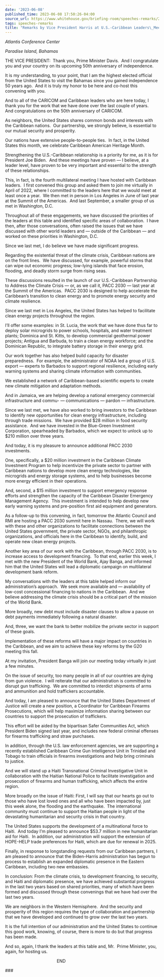 ```yaml
---
date: '2023-06-08'
published_time: 2023-06-08 17:50:26-04:00
source_url: https://www.whitehouse.gov/briefing-room/speeches-remarks/2023/06/08/remarks-by-vice-president-harris-at-u-s-caribbean-leaders-meeting/
tags: speeches-remarks
title: "Remarks by Vice President Harris at U.S.-Caribbean Leaders\_Meeting"
---
```

 
*Atlantis Conference Center*

*Paradise Island, Bahamas*

THE VICE PRESIDENT:  Thank you, Prime Minister Davis.  And I
congratulate you and your country on its upcoming 50th anniversary of
independence. 

It is my understanding, to your point, that I am the highest elected
official from the United States to visit the Bahamas since you gained
independence 50 years ago.  And it is truly my honor to be here and
co-host this convening with you.

And to all of the CARICOM and Caribbean leaders who are here today, I
thank you for the work that we have done over the last couple of years. 
And congratulations on the 50th anniversary of CARICOM.

As neighbors, the United States shares common bonds and interests with
the Caribbean nations.  Our partnership, we strongly believe, is
essential to our mutual security and prosperity. 

Our nations have extensive people-to-people ties.  In fact, in the
United States this month, we celebrate Caribbean American Heritage
Month.

Strengthening the U.S.-Caribbean relationship is a priority for me, as
it is for President Joe Biden.  And these meetings have proven — I
believe, at a leader level, have proven to be very important and
essential to the strength of these relationships.

This, in fact, is the fourth multilateral meeting I have hosted with
Caribbean leaders.  I first convened this group and asked them to join
me virtually in April of 2022, where I committed to the leaders here
that we would meet at least once a year.  We then met in person in Los
Angeles in June of last year at the Summit of the Americas.  And last
September, a smaller group of us met in Washington, D.C.

Throughout all of these engagements, we have discussed the priorities of
the leaders at this table and identified specific areas of
collaboration.  I have then, after those conversations, often raised the
issues that we have discussed with other world leaders and — outside of
the Caribbean — and worked on these priorities in Washington, D.C.

Since we last met, I do believe we have made significant progress. 

Regarding the existential threat of the climate crisis, Caribbean
nations are on the front lines.  We have discussed, for example,
powerful storms that can wipe out economic progress; low-lying islands
that face erosion, flooding, and deadly storm surge from rising seas.

These discussions resulted in the launch of our U.S.-Caribbean
Partnership to Address the Climate Crisis — or, as we call it, PACC 2030
— last year at the Summit of the Americas.  PACC 2030 is designed to
help accelerate the Caribbean’s transition to clean energy and to
promote energy security and climate resilience.

Since we last met in Los Angeles, the United States has helped to
facilitate clean energy projects throughout the region. 

I’ll offer some examples: in St. Lucia, the work that we have done thus
far to deploy solar microgrids to power schools, hospitals, and water
treatment plants; Dominica and St. Kitts, to develop commercial
geothermal power projects; Antigua and Barbuda, to train a clean energy
workforce; and the Dominican Republic, to integrate battery storage in
their energy grid.

Our work together has also helped build capacity for disaster
preparedness.  For example, the administrator of NOAA led a group of
U.S. export — experts to Barbados to support regional resilience,
including early warning systems and sharing climate information with
communities.

We established a network of Caribbean-based scientific experts to create
new climate mitigation and adaptation methods.

And in Jamaica, we are helping develop a national emergency commercial
infrastructure and commu- — communications — pardon — infrastructure.

Since we last met, we have also worked to bring investors to the
Caribbean to identify new opportunities for clean energy infrastructure,
including through trade missions.  We have provided $28 million in food
security assistance.  And we have invested in the Blue-Green Investment
Corporation, spearheaded by Barbados, which we expect to unlock up to
$210 million over three years.

And today, it is my pleasure to announce additional PACC 2030
investments.

One, specifically, a $20 million investment in the Caribbean Climate
Investment Program to help incentivize the private sector to partner
with Caribbean nations to develop more clean energy technologies, like
microgrids and energy storage systems, and to help businesses become
more energy efficient in their operations.

And, second, a $15 million investment to support emergency response
efforts and strengthen the capacity of the Caribbean Disaster Emergency
Management Agency.  This investment is intended to help develop new
early warning systems and pre-position first aid equipment and
generators. 

As a follow-up to this convening, in fact, tomorrow the Atlantic Council
and RMI are hosting a PACC 2030 summit here in Nassau.  There, we will
work with these and other organizations to facilitate connections
between the United States government, the private sector, NGOs, and
philanthropic organizations, and officials here in the Caribbean to
identify, build, and operate new clean energy projects. 

Another key area of our work with the Caribbean, through PACC 2030, is
to increase access to development financing.  To that end, earlier this
week, I met with the new President of the World Bank, Ajay Banga, and
informed him that the United States will lead a diplomatic campaign on
multilateral development bank reform. 

My conversations with the leaders at this table helped inform our
administration’s approach.  We seek more available and — availability of
low-cost concessional financing to nations in the Caribbean.  And we
believe addressing the climate crisis should be a critical part of the
mission of the World Bank. 

More broadly, new debt must include disaster clauses to allow a pause on
debt payments immediately following a natural disaster. 

And, three, we want the bank to better mobilize the private sector in
support of these goals. 

Implementation of these reforms will have a major impact on countries in
the Caribbean, and we aim to achieve these key reforms by the G20
meeting this fall.

At my invitation, President Banga will join our meeting today virtually
in just a few minutes. 

On the issue of security, too many people in all of our countries are
dying from gun violence.  I will reiterate that our administration is
committed to disrupt gun trafficking.  We are committed to interdict
shipments of arms and ammunition and hold traffickers accountable. 

And today, I am pleased to announce that the United States Department of
Justice will create a new position, a Coordinator for Caribbean Firearms
Prosecutions, which will help maximize information sharing between our
countries to support the prosecution of traffickers. 

This effort will be aided by the bipartisan Safer Communities Act, which
President Biden signed last year, and includes new federal criminal
offenses for firearms trafficking and straw purchases. 

In addition, through the U.S. law enforcement agencies, we are
supporting a recently established Caribbean Crime Gun Intelligence Unit
in Trinidad and Tobago to train officials in firearms investigations and
help bring criminals to justice. 

And we will stand up a Haiti Transnational Criminal Investigative Unit
in collaboration with the Haitian National Police to facilitate
investigation and prosecution of firearms and human trafficking, which
affects the entire region. 

More broadly on the issue of Haiti: First, I will say that our hearts go
out to those who have lost loved ones and all who have been impacted by,
just this week alone, the flooding and the earthquake.  The
international community must continue to support the Haitian people in
light of the devastating humanitarian and security crisis in that
country. 

The United States supports the development of a multinational force to
Haiti.  And today I’m pleased to announce $53.7 million in new
humanitarian aid for Haiti.  In addition, our administration will
support the extension of HOPE-HELP trade preferences for Haiti, which
are due for renewal in 2025. 

Finally, in response to longstanding requests from our Caribbean
partners, I am pleased to announce that the Biden-Harris administration
has begun to process to establish an expanded diplomatic presence in the
Eastern Caribbean, including two new embassies. 

In conclusion: From the climate crisis, to development financing, to
security, and Haiti and diplomatic presence, we have achieved
substantial progress in the last two years based on shared priorities,
many of which have been formed and discussed through these convenings
that we have had over the last two years. 

We are neighbors in the Western Hemisphere.  And the security and
prosperity of this region requires the type of collaboration and
partnership that we have developed and continued to grow over the last
two years. 

It is the full intention of our administration and the United States to
continue this good work, knowing, of course, there is more to do but
that progress has been made. 

And so, again, I thank the leaders at this table and, Mr.  Prime
Minister, you, again, for hosting us. 

                                           END

\###
